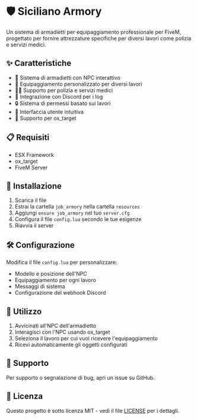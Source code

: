 # 🛡️ Siciliano Armory

Un sistema di armadietti per equipaggiamento professionale per FiveM, progettato per fornire attrezzature specifiche per diversi lavori come polizia e servizi medici.

## ✨ Caratteristiche

- 🎯 Sistema di armadietti con NPC interattivo
- 🎒 Equipaggiamento personalizzato per diversi lavori
- 👮‍♂️ Supporto per polizia e servizi medici
- 📝 Integrazione con Discord per i log
- 🔒 Sistema di permessi basato sui lavori
- 🎨 Interfaccia utente intuitiva
- 🎯 Supporto per ox_target

## 📋 Requisiti

- ESX Framework
- ox_target
- FiveM Server

## 🚀 Installazione

1. Scarica il file
2. Estrai la cartella `job_armory` nella cartella `resources`
3. Aggiungi `ensure job_armory` nel tuo `server.cfg`
4. Configura il file `config.lua` secondo le tue esigenze
5. Riavvia il server

## 🛠️ Configurazione

Modifica il file `config.lua` per personalizzare:
- Modello e posizione dell'NPC
- Equipaggiamento per ogni lavoro
- Messaggi di sistema
- Configurazione del webhook Discord

## 👥 Utilizzo

1. Avvicinati all'NPC dell'armadietto
2. Interagisci con l'NPC usando ox_target
3. Seleziona il lavoro per cui vuoi ricevere l'equipaggiamento
4. Ricevi automaticamente gli oggetti configurati

## 🤝 Supporto

Per supporto o segnalazione di bug, apri un issue su GitHub.

## 📄 Licenza

Questo progetto è sotto licenza MIT - vedi il file [LICENSE](LICENSE) per i dettagli. 
